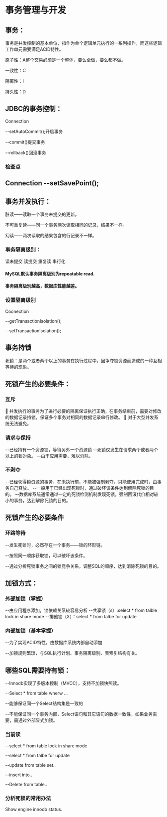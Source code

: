 # 事务管理与开发
## 事务：
事务是并发控制的基本单位，指作为单个逻辑单元执行的一系列操作，而这些逻辑工作单元需要满足ACID特性。

原子性：A整个交易必须是一个整体，要么全做，要么都不做。

一致性：C

隔离性：I

持久性：D

## JDBC的事务控制：
Connection

--setAutoCommit();开启事务

--commit()提交事务

--rollback()回滚事务

### 检查点
Connection
--setSavePoint();
--


## 事务并发执行：
脏读——读取一个事务未提交的更新。

不可重复读——同一个事务两次读取相同的记录，结果不一样。

幻读——两次读取的结果包含的行记录不一样。

### 事务隔离级别：
读未提交
读提交
重复读
串行化


#### MySQL默认事务隔离级别为repeatable read.
#### 事务隔离级别越高，数据库性能越差。

### 设置隔离级别
Coonection

--getTransactionIsolation();

--setTransactionIsolation();



## 事务持锁
死锁：是两个或者两个以上的事务在执行过程中，因争夺锁资源而造成的一种互相等待的现象。
## 死锁产生的必要条件：
### 互斥
	并发执行的事务为了进行必要的隔离保证执行正确，在事务结束前，需要对修改的数据记录持锁，保证多个事务对相同的数据记录串行修改。
	对于大型并发系统无法避免。
### 请求与保持
--已经持有一个资源锁，等待另外一个资源锁
--死锁仅发生在请求两个或者两个以上的锁对象。
--由于应用需要，难以消除。
### 不剥夺
--已经获得锁资源的事务，在未执行前，不能被强制剥夺，只能使用完成时，由事务自己释放。
--一般用于已经出现死锁时，通过破坏该条件达到解除死锁的目的。
--数据库系统通常通过一定的死锁检测机制发现死锁，强制回滚代价相对较小的事务，达到解除死锁的目的。
## 死锁产生的必要条件
### 环路等待
--发生死锁时，必然存在一个事务——锁的环形链。

--按照同一顺序获取锁，可以破坏该条件。

--通过分析死锁事务之间的锁竞争关系，调整SQL的顺序，达到消除死锁的目的。
## 加锁方式：
### 外部加锁（掌握）
--由应用程序添加，锁依赖关系较容易分析
--共享锁（s）:select * from talble lock in share mode
--排他锁（X）：select * from talbe for update

### 内部加锁（基本掌握）
--为了实现ACID特性，由数据库系统内部自动添加

--加锁规则繁琐，与SQL执行计划、事务隔离级别、表索引结构有关。

## 哪些SQL需要持有锁：
--Innodb实现了多版本控制（MVCC），支持不加锁快照读。

--Select * from table wherw …

--能够保证同一个Select结构集是一致的

--不能保证同一个事务内部，Select语句和其它语句的数据一致性，如果业务需要，需通过外部显式加锁。

### 当前读
--select * from table lock in share mode

--select * from talbe for update

--update from table set..

--insert into..

--Delete from table..

### 分析死锁的常用办法
Show engine innodb status.
